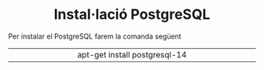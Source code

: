 <h1 align="center">Instal·lació PostgreSQL</h1>

<p>Per instalar el PostgreSQL farem la comanda següent<p>
<table style="width: 100%; text-align: center;">
  <tr>
    <td style="width: 33%;">apt-get install postgresql-14</td>
  </tr>
</table>
